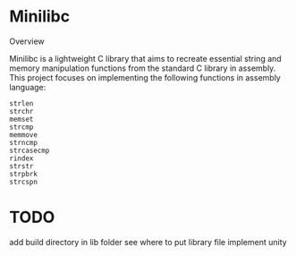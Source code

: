 # Minilibc
Overview

Minilibc is a lightweight C library that aims to recreate essential string and memory manipulation functions from the standard C library in assembly. This project focuses on implementing the following functions in assembly language:

    strlen
    strchr
    memset
    strcmp
    memmove
    strncmp
    strcasecmp
    rindex
    strstr
    strpbrk
    strcspn

# TODO
add build directory in lib folder
see where to put library file
implement unity
